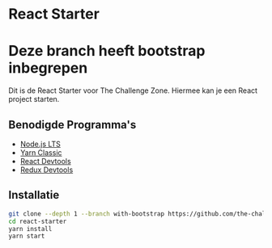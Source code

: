 # React Starter

# Deze branch heeft bootstrap inbegrepen

Dit is de React Starter voor The Challenge Zone.
Hiermee kan je een React project starten.

## Benodigde Programma's

- [Node.js LTS](https://nodejs.org/en/download/)
- [Yarn Classic](https://classic.yarnpkg.com/en/docs/install)
- [React Devtools](https://chrome.google.com/webstore/detail/react-developer-tools/fmkadmapgofadopljbjfkapdkoienihi?hl=en)
- [Redux Devtools](https://chrome.google.com/webstore/detail/redux-devtools/lmhkpmbekcpmknklioeibfkpmmfibljd?hl=en)

## Installatie

```sh
git clone --depth 1 --branch with-bootstrap https://github.com/the-challenge-zone/react-starter.git react-starter
cd react-starter
yarn install
yarn start
```
